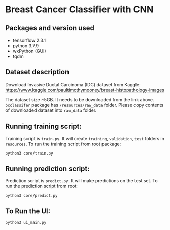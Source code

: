 # Breast Cancer Classifier with CNN

## Packages and version used 
- tensorflow 2.3.1
- python 3.7.9
- wxPython (GUI)
- tqdm 

## Dataset description
Download Invasive Ductal Carcinoma (IDC) dataset from Kaggle:
https://www.kaggle.com/paultimothymooney/breast-histopathology-images

The dataset size ~5GB. It needs to be downloaded from the link above.
`bcclassifer` package has `/resources/raw_data` folder. Please copy contents of downloaded dataset into `raw_data` folder.

## Running training script:
Training script is `train.py`. It will create `training`, `validation`, `test` folders in `resources`.
To run the training script from root package:
```
python3 core/train.py
```

## Running prediction script:
Prediction script is `predict.py`. It will make predictions on the test set.
To run the prediction script from root:
```
python3 core/predict.py
```

## To Run the UI:
```
python3 ui_main.py
```
